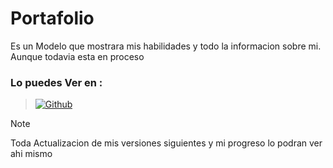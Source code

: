 # Portafolio

Es un Modelo que mostrara mis habilidades y todo la informacion sobre mi. Aunque todavia esta en proceso

### Lo puedes Ver en :
> [![Github](https://img.shields.io/badge/phorch69-grey?style=for-the-badge&logo=github&logoColor=grey&labelColor=101010)](https://phorch69.github.io/Portafolio/)

> [!NOTE]
> Toda Actualizacion de mis versiones siguientes y mi progreso lo podran ver ahi mismo
